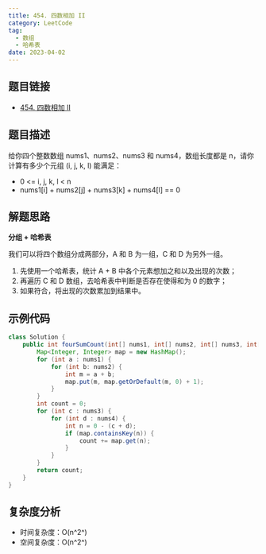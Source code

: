 ```yaml
---
title: 454. 四数相加 II
category: LeetCode
tag:
  - 数组
  - 哈希表
date: 2023-04-02
---
```


## 题目链接

- [454. 四数相加 II](https://leetcode.cn/problems/4sum-ii/)

## 题目描述 <Badge text="中等" type="warning"/>

给你四个整数数组 nums1、nums2、nums3 和 nums4，数组长度都是 n，请你计算有多少个元组 (i, j, k, l) 能满足：

- 0 <= i, j, k, l < n
- nums1[i] + nums2[j] + nums3[k] + nums4[l] == 0

## 解题思路

**分组 + 哈希表**

我们可以将四个数组分成两部分，A 和 B 为一组，C 和 D 为另外一组。

1. 先使用一个哈希表，统计 A + B 中各个元素想加之和以及出现的次数；
2. 再遍历 C 和 D 数组，去哈希表中判断是否存在使得和为 0 的数字；
3. 如果符合，将出现的次数累加到结果中。


## 示例代码

```java
class Solution {
    public int fourSumCount(int[] nums1, int[] nums2, int[] nums3, int[] nums4) {
        Map<Integer, Integer> map = new HashMap();
        for (int a : nums1) {
            for (int b: nums2) {
                int m = a + b;
                map.put(m, map.getOrDefault(m, 0) + 1);
            }
        }
        int count = 0;
        for (int c : nums3) {
            for (int d : nums4) {
                int n = 0 - (c + d);
                if (map.containsKey(n)) {
                    count += map.get(n);
                }
            }
        }
        return count;
    }
}
```

## 复杂度分析

- 时间复杂度：O(n^2^)
- 空间复杂度：O(n^2^)